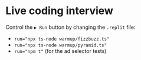 # Live coding interview

Control the `▶️ Run` button by changing the `.replit` file:

- `run="npx ts-node warmup/fizzbuzz.ts"`
- `run="npx ts-node warmup/pyramid.ts"`
- `run="npm t"` (for the ad selector tests)
